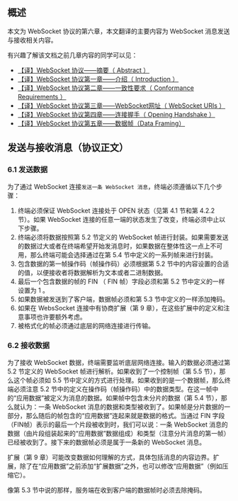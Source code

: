 ## 概述

本文为 WebSocket 协议的第六章，本文翻译的主要内容为 WebSocket 消息发送与接收相关内容。

有兴趣了解该文档之前几章内容的同学可以见：

- [【译】WebSocket 协议——摘要（ Abstract ）][1]
- [【译】WebSocket 协议第一章——介绍（ Introduction ）][2]
- [【译】WebSocket 协议第二章——一致性要求（ Conformance Requirements ）][3]
- [【译】WebSocket 协议第三章——WebSocket网址（ WebSocket URIs ）][4]
- [【译】WebSocket 协议第四章——连接握手（ Opening Handshake ）][5]
- [【译】WebSocket 协议第五章——数据帧（Data Framing）][6]

## 发送与接收消息（协议正文）

### 6.1 发送数据

为了通过 WebSocket 连接`发送一条 WebSocket 消息`，终端必须遵循以下几个步骤：

1. 终端必须保证 WebSocket 连接处于 OPEN 状态（见第 4.1 节和第 4.2.2 节）。如果 WebSocket 连接的任意一端的状态发生了改变，终端必须中止以下步骤。
2. 终端必须将数据按照第 5.2 节定义的 WebSocket 帧进行封装。如果需要发送的数据过大或者在终端希望开始发消息时，如果数据在整体性这一点上不可用，那么终端可能会选择通过在第 5.4 节中定义的一系列帧来进行封装。
3. 包含数据的第一帧操作码（帧操作码）必须根据第 5.2 节中的内容设置的合适的值，以便接收者将数据解析为文本或者二进制数据。
4. 最后一个包含数据的帧的 FIN （ FIN 帧）字段必须和第 5.2 节中定义的一样设置为 1 。
5. 如果数据被发送到了客户端，数据帧必须和第 5.3 节中定义的一样添加掩码。
6. 如果在 WebsSocket 连接中有协商扩展（第 9 章），在这些扩展中的定义和注意事项也许要额外考虑。
7. 被格式化的帧必须通过底层的网络连接进行传输。

### 6.2 接收数据

为了接收 WebSocket 数据，终端需要监听底层网络连接。输入的数据必须通过第 5.2 节定义的 WebSocket 帧进行解析。如果收到了一个控制帧（第 5.5 节），那么这个帧必须如 5.5 节中定义的方式进行处理。如果收到的是一个数据帧，那么终端必须注意 5.2 节中的定义在操作码（帧操作码）中的数据类型。在这一帧中的“应用数据”被定义为消息的数据。如果帧中包含未分片的数据（第 5.4 节），那么就认为：一条 WebSocket 消息的数据和类型被收到了。如果帧是分片数据的一部分，那么随后的帧包含的“应用数据”连起来就是数据的格式。当通过 FIN 字段（FIN帧）表示的最后一个片段被收到时，我们可以说：一条 WebSocket 消息的数据（由片段组装起来的“应用数据”数据组成）和类型（注意分片消息的第一帧）已经被收到了。接下来的数据帧必须是属于一条新的 WebSocket 消息。

扩展（第 9 章）可能改变数据如何理解的方式，具体包括消息的内容边界。扩展，除了在“应用数据”之前添加“扩展数据”之外，也可以修改“应用数据”（例如压缩它）。

像第 5.3 节中说的那样，服务端在收到客户端的数据帧时必须去除掩码。

[1]:	https://juejin.im/post/5b12966fe51d450689495e41
[2]:	https://juejin.im/post/5b1a7189e51d45068b496cf0
[3]:	https://juejin.im/post/5b1e6beae51d4506b62cbd64
[4]:	https://juejin.im/post/5b226d716fb9a00e594c5da5
[5]:	https://juejin.im/post/5b2b9850518825748e545d23
[6]:	https://juejin.im/post/5c32f906f265da6136229fac
